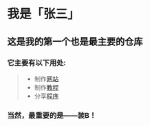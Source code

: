 # 我是「张三」
## 这是我的**第一个**也是最主要的仓库
### 它主要有以下用处:<br>
> - 制作[网站](https://zhouhangshan.github.io)
> - 制作[教程](https://zhouhangshan.github.io/JC)
> - 分享[程序](https://zhouhangshan.github.io/Jay)
### 当然，最重要的是——装B！
